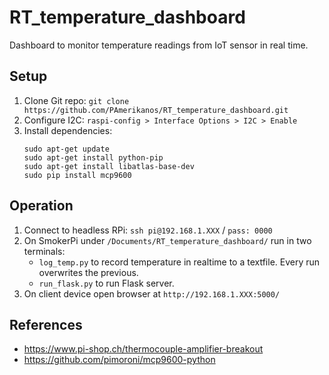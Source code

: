 # RT_temperature_dashboard
Dashboard to monitor temperature readings from IoT sensor in real time.

## Setup
1. Clone Git repo: `git clone https://github.com/PAmerikanos/RT_temperature_dashboard.git`
2. Configure I2C: `raspi-config > Interface Options > I2C > Enable`
3. Install dependencies: 
    ```
    sudo apt-get update
    sudo apt-get install python-pip
    sudo apt-get install libatlas-base-dev
    sudo pip install mcp9600
    ```

## Operation
1. Connect to headless RPi: `ssh pi@192.168.1.XXX` / `pass: 0000`
2. On SmokerPi under `/Documents/RT_temperature_dashboard/` run in two terminals:
    - `log_temp.py` to record temperature in realtime to a textfile. Every run overwrites the previous.
    - `run_flask.py` to run Flask server.
3. On client device open browser at `http://192.168.1.XXX:5000/`

## References
- https://www.pi-shop.ch/thermocouple-amplifier-breakout
- https://github.com/pimoroni/mcp9600-python
